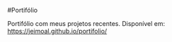 #Portifólio

Portifólio com meus projetos recentes.
Disponível em: https://jeimoal.github.io/portifolio/
